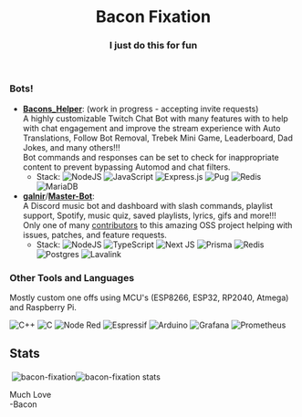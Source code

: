 <h1 align="center">Bacon Fixation </h1>

<h3 align="center">I just do this for fun</h3> 
<br>

<!-- <p align="left"> <img src="https://komarev.com/ghpvc/?username=bacon-fixation&label=Profile%20views&color=0e75b6&style=plastic" alt="bacon-fixation" /> </p> -->

### Bots!

- [**Bacons_Helper**](https://baconshelper.com/): (work in progress - accepting invite requests)
  <br>
  A highly customizable Twitch Chat Bot with many features with to help with chat engagement and improve the stream experience with Auto Translations, Follow Bot Removal, Trebek Mini Game, Leaderboard, Dad Jokes, and many others!!!
  <br>
  Bot commands and responses can be set to check for inappropriate content to prevent bypassing Automod and chat filters.
  <br>
  - Stack: ![NodeJS](https://img.shields.io/badge/--6DA55F?logo=node.js&logoColor=white)
    ![JavaScript](https://img.shields.io/badge/--%23323330.svg?logo=javascript&logoColor=%23F7DF1E)
    ![Express.js](https://img.shields.io/badge/--%23404d59.svg?&logo=express&logoColor=%2361DAFB)
    ![Pug](https://img.shields.io/badge/--FFF?logo=pug&logoColor=A86454)
    ![Redis](https://img.shields.io/badge/--%23DD0031.svg?logo=redis&logoColor=white)
    ![MariaDB](https://img.shields.io/badge/--003545?logo=mariadb&logoColor=white)
    <br>
- [**galnir**](https://github.com/galnir)/[**Master-Bot**](https://github.com/galnir/Master-Bot): <br> A Discord music bot and dashboard with slash commands, playlist support, Spotify, music quiz, saved playlists, lyrics, gifs and more!!! <br> Only one of many [contributors](https://github.com/galnir/Master-Bot/graphs/contributors) to this amazing OSS project helping with issues, patches, and feature requests.
  <br>
  - Stack: ![NodeJS](https://img.shields.io/badge/--6DA55F?logo=node.js&logoColor=white)
    ![TypeScript](https://img.shields.io/badge/--%23007ACC.svg?logo=typescript&logoColor=white)
    ![Next JS](https://img.shields.io/badge/--white?logo=next.js&logoColor=black)
    ![Prisma](https://img.shields.io/badge/--3982CE?logo=Prisma&logoColor=white)
    ![Redis](https://img.shields.io/badge/--%23DD0031.svg?logo=redis&logoColor=white)
    ![Postgres](https://img.shields.io/badge/--%23316192.svg?logo=postgresql&logoColor=white)
    ![Lavalink](https://img.shields.io/badge/lavalink-%235865F2.svg)
    <br>

### Other Tools and Languages

Mostly custom one offs using MCU's (ESP8266, ESP32, RP2040, Atmega) and Raspberry Pi.

![C++](https://img.shields.io/badge/--00599C?logo=c%2B%2B&logoColor=white)
![C](https://img.shields.io/badge/--00599C?logo=c&logoColor=white)
![Node Red](https://img.shields.io/badge/--8F0000?logo=nodered&logoColor=white)
![Espressif](https://img.shields.io/badge/--E7352C?logo=espressif&logoColor=white)
![Arduino](https://img.shields.io/badge/--00979D?logo=Arduino&logoColor=white)
![Grafana](https://img.shields.io/badge/--F2F4F9?logo=grafana&logoColor=orange)
![Prometheus](https://img.shields.io/badge/--000000?logo=prometheus)

<p align="center">

</p>

## Stats

<p>&nbsp;<img align="center" src="https://github-readme-stats.vercel.app/api?username=bacon-fixation&show_icons=true&locale=en&theme=dark&count_private=true&border_radius=5&include_all_commits=true&line_height=28" alt="bacon-fixation" /><img align="center" src="https://github-readme-stats.vercel.app/api/top-langs/?username=bacon-fixation&layout=compact&theme=dark&langs_count=10&border_radius=5&include_all_commits=true&line_height=10" alt="bacon-fixation stats" /> </p>

<p align="left"> Much Love <br>
  -Bacon </p>
